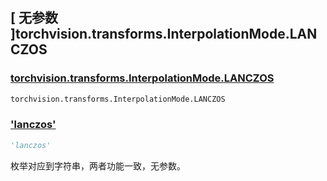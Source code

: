 ## [ 无参数 ]torchvision.transforms.InterpolationMode.LANCZOS

### [torchvision.transforms.InterpolationMode.LANCZOS](https://pytorch.org/vision/stable/index.html)

```python
torchvision.transforms.InterpolationMode.LANCZOS
```

### ['lanczos']()

```python
'lanczos'
```

枚举对应到字符串，两者功能一致，无参数。
